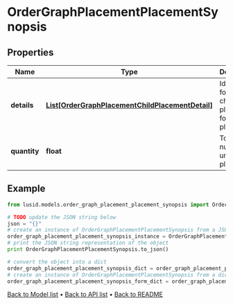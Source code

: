 # OrderGraphPlacementPlacementSynopsis


## Properties
Name | Type | Description | Notes
------------ | ------------- | ------------- | -------------
**details** | [**List[OrderGraphPlacementChildPlacementDetail]**](OrderGraphPlacementChildPlacementDetail.md) | Identifiers for each child placement for this placement. | 
**quantity** | **float** | Total number of units placed. | 

## Example

```python
from lusid.models.order_graph_placement_placement_synopsis import OrderGraphPlacementPlacementSynopsis

# TODO update the JSON string below
json = "{}"
# create an instance of OrderGraphPlacementPlacementSynopsis from a JSON string
order_graph_placement_placement_synopsis_instance = OrderGraphPlacementPlacementSynopsis.from_json(json)
# print the JSON string representation of the object
print OrderGraphPlacementPlacementSynopsis.to_json()

# convert the object into a dict
order_graph_placement_placement_synopsis_dict = order_graph_placement_placement_synopsis_instance.to_dict()
# create an instance of OrderGraphPlacementPlacementSynopsis from a dict
order_graph_placement_placement_synopsis_form_dict = order_graph_placement_placement_synopsis.from_dict(order_graph_placement_placement_synopsis_dict)
```
[Back to Model list](../README.md#documentation-for-models) &#8226; [Back to API list](../README.md#documentation-for-api-endpoints) &#8226; [Back to README](../README.md)


